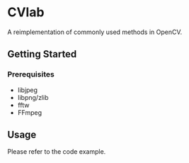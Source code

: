 CVlab
====

A reimplementation of commonly used methods in OpenCV.

Getting Started
----

### Prerequisites
* libjpeg
* libpng/zlib
* fftw
* FFmpeg

Usage
----
Please refer to the code example.
